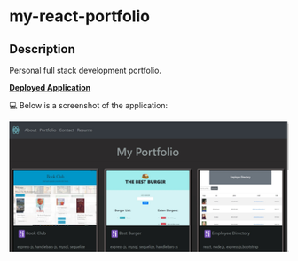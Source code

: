 # my-react-portfolio

## Description

Personal full stack development portfolio.

**[Deployed Application](https://my-r-portfolio.herokuapp.com/)**
  
💻 Below is a screenshot of the application:

![my-portfolio](./client/src/images/imageApp.jpg)
